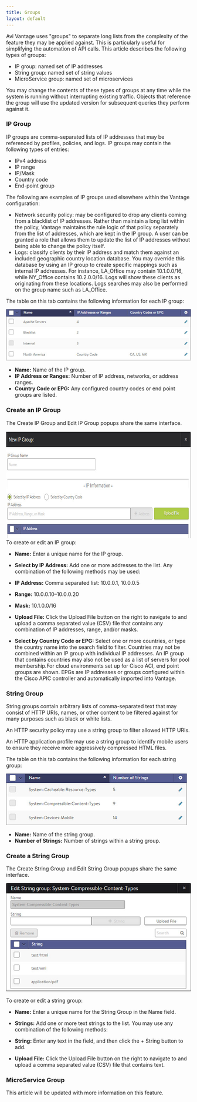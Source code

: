 ```yaml
---
title: Groups
layout: default
---
```

Avi Vantage uses "groups" to separate long lists from the complexity of the feature they may be applied against. This is particularly useful for simplifying the automation of API calls. This article describes the following types of groups:

* IP group: named set of IP addresses
* String group: named set of string values
* MicroService group: named set of microservices

You may change the contents of these types of groups at any time while the system is running without interrupting existing traffic. Objects that reference the group will use the updated version for subsequent queries they perform against it.

### IP Group

IP groups are comma-separated lists of IP addresses that may be referenced by profiles, policies, and logs. IP groups may contain the following types of entries:

* IPv4 address
* IP range
* IP/Mask
* Country code
* End-point group

The following are examples of IP groups used elsewhere within the Vantage configuration:

* Network security policy: may be configured to drop any clients coming from a blacklist of IP addresses. Rather than maintain a long list within the policy, Vantage maintains the rule logic of that policy separately from the list of addresses, which are kept in the IP group. A user can be granted a role that allows them to update the list of IP addresses without being able to change the policy itself.
* Logs: classify clients by their IP address and match them against an included geographic country location database. You may override this database by using an IP group to create specific mappings such as internal IP addresses. For instance, LA_Office may contain 10.1.0.0/16, while NY_Office contains 10.2.0.0/16. Logs will show these clients as originating from these locations. Logs searches may also be performed on the group name such as LA_Office.

The table on this tab contains the following information for each IP group:

<img src="img/template_groups_ip.jpg" alt="">

* **Name:** Name of the IP group.
* **IP Address or Ranges:** Number of IP address, networks, or address ranges.
* **Country Code or EPG:** Any configured country codes or end point groups are listed.

### Create an IP Group

The Create IP Group and Edit IP Group popups share the same interface.

<a href="img/template_groups_create-edit-2.jpg"><img src="img/template_groups_create-edit-2.jpg" alt="template_groups_create-edit" width="764" height="291"></a> To create or edit an IP group:

* **Name:** Enter a unique name for the IP group.
* **Select by IP Address:** Add one or more addresses to the list. Any combination of the following methods may be used:

* **IP Address:** Comma separated list: 10.0.0.1, 10.0.0.5
* **Range:** 10.0.0.10–10.0.0.20
* **Mask:** 10.1.0.0/16
* **Upload File:** Click the Upload File button on the right to navigate to and upload a comma separated value (CSV) file that contains any combination of IP addresses, range, and/or masks.
* **Select by Country Code or EPG:** Select one or more countries, or type the country name into the search field to filter. Countries may not be combined within an IP group with individual IP addresses. An IP group that contains countries may also not be used as a list of servers for pool membership.For cloud environments set up for Cisco ACI, end point groups are shown. EPGs are IP addresses or groups configured within the Cisco APIC controller and automatically imported into Vantage.

### String Group

String groups contain arbitrary lists of comma-separated text that may consist of HTTP URIs, names, or other content to be filtered against for many purposes such as black or white lists.

An HTTP security policy may use a string group to filter allowed HTTP URIs.

An HTTP application profile may use a string group to identify mobile users to ensure they receive more aggressively compressed HTML files.

The table on this tab contains the following information for each string group:

<img src="img/template_groups_string_tab.jpg" alt="">

* **Name:** Name of the string group.
* **Number of Strings:** Number of strings within a string group.

### Create a String Group

The Create String Group and Edit String Group popups share the same interface.

<img src="img/template_groups_string_create-edit.jpg" alt="">

To create or edit a string group:

* **Name:** Enter a unique name for the String Group in the Name field.
* **Strings:** Add one or more text strings to the list. You may use any combination of the following methods:

* **String:** Enter any text in the field, and then click the + String button to add.
* **Upload File:** Click the Upload File button on the right to navigate to and upload a comma separated value (CSV) file that contains text.

### MicroService Group

This article will be updated with more information on this feature.